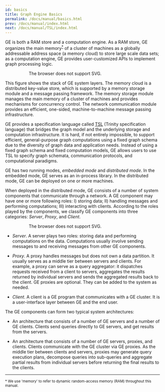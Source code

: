 ```yaml
---
id: basics
title: Graph Engine Basics
permalink: /docs/manual/basics.html
prev: /docs/manual/index.html
next: /docs/manual/TSL/index.html
---
```


GE is both a RAM store and a computation engine. As a RAM
store, GE organizes the main memory<sup><a
href="#memoryfn">*</a></sup> of a cluster of machines as a globally
addressable address space (a memory cloud) to store large scale data
sets; as a computation engine, GE provides user-customized
APIs to implement graph processing logic.

<object type="image/svg+xml" style="width:25em; display:block;
margin-left:auto;margin-right:auto;"
data="/img/svg/SystemStack.svg">The browser does not support
SVG.</object>

This figure shows the stack of GE system layers.  The
memory cloud is a distributed key-value store, which is supported by a
memory storage module and a message passing framework. The memory
storage module manages the main memory of a cluster of machines and
provides mechanisms for concurrency control. The network communication
module provides an efficient, one-sided, machine-to-machine message
passing infrastructure.

GE provides a specification language called
[TSL](/docs/manual/TSL/index.html) (Trinity specification
language) that bridges the graph model and the underlying storage and
computation infrastructure. It is hard, if not entirely impossible, to
support efficient, general-purpose graph computations using a fixed
graph schema due to the diversity of graph data and application
needs. Instead of using a fixed graph schema and fixed computation
models, GE allows users to use TSL to specify graph
schemata, communication protocols, and computational paradigms.

GE has two running modes, _embedded mode_ and _distributed
mode_. In the embedded mode, GE serves as an in-process
library. In the distributed mode, GE can be deployed on one
or more machines.

When deployed in the distributed mode, GE consists of a
number of system components that communicate through a network. A
GE component may have one or more following roles: I)
storing data; II) handling messages and performing computations; III)
interacting with clients. According to the roles played by the
components, we classify GE components into three
categories: _Server_, _Proxy_, and _Client_.

<object type="image/svg+xml" style="width:25em; display:block;
margin-left:auto;margin-right:auto;"
data="/img/svg/ClusterArchitecture.svg">The browser does not support
SVG.</object>

* _Server_. A server plays two roles: storing data and
  performing computations on the data. Computations usually involve
  sending messages to and receiving messages from other GE
  components.

* _Proxy_. A proxy handles messages but does not own a data
  partition. It usually serves as a middle tier between servers and
  clients. For example, a proxy can serve as a query aggregator: it
  dispatches requests received from a client to servers, aggregates the
  results returned by individual servers and sends the aggregated
  results back to the client. GE proxies are optional. They
  can be added to the system as needed.

* _Client_. A client is a GE program that communicates with
  a GE cluster. It is a user-interface layer between
  GE and the end user.

The GE components can form two typical system
architectures:

* An architecture that consists of a number of GE servers
and a number of GE clients. Clients send queries directly
to GE servers, and get results from the servers.

* An architecture that consists of a number of GE servers,
proxies, and clients. Clients communicate with the GE
cluster via GE proxies. As the middle tier between clients
and servers, proxies may generate query execution plans, decompose
queries into sub-queries and aggregate partial results from individual
servers before returning the final results to the clients.

<hr></hr> <sup id="memoryfn">* We use 'memory' to refer to dynamic
random-access memory (RAM) throughout this manual.